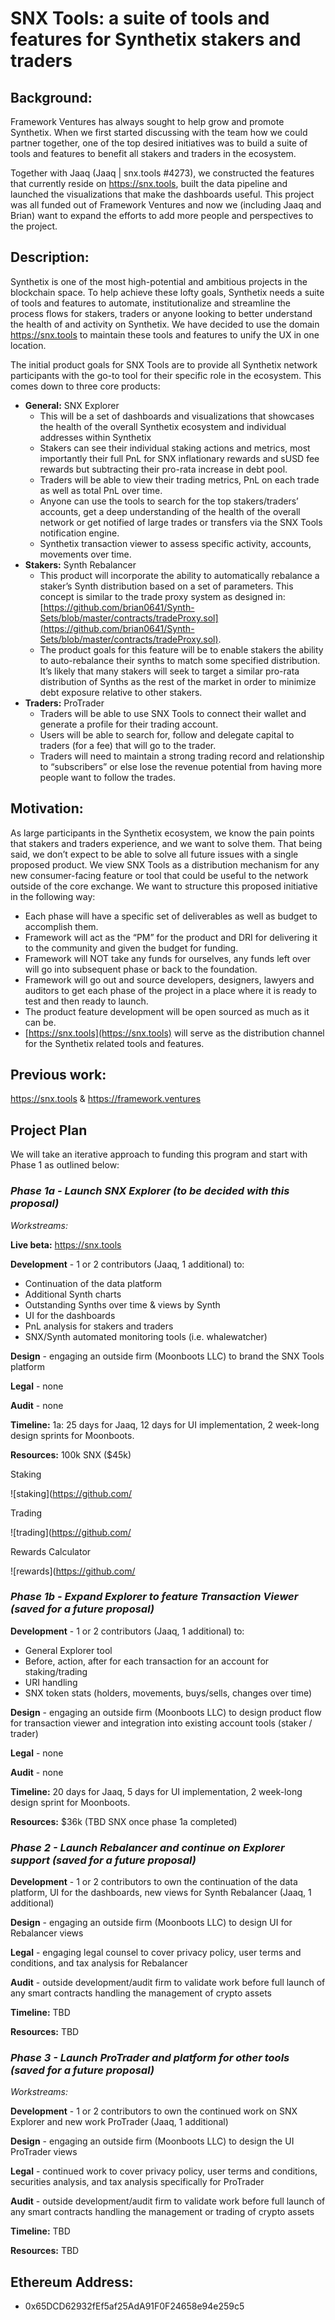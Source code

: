# SNX Tools: a suite of tools and features for Synthetix stakers and traders

## Background:
Framework Ventures has always sought to help grow and promote Synthetix. When we first started discussing with the team how we could partner together, one of the top desired initiatives was to build a suite of tools and features to benefit all stakers and traders in the ecosystem.

Together with Jaaq (Jaaq | snx.tools
#4273), we constructed the features that currently reside on https://snx.tools, built the data pipeline and launched the visualizations that make the dashboards useful. This project was all funded out of Framework Ventures and now we (including Jaaq and Brian) want to expand the efforts to add more people and perspectives to the project.


## Description: 
Synthetix is one of the most high-potential and ambitious projects in the blockchain space. To help achieve these lofty goals, Synthetix needs a suite of tools and features to automate, institutionalize and streamline the process flows for stakers, traders or anyone looking to better understand the health of and activity on Synthetix. We have decided to use the domain https://snx.tools to maintain these tools and features to unify the UX in one location. 

The initial product goals for SNX Tools are to provide all Synthetix network participants with the go-to tool for their specific role in the ecosystem. This comes down to three core products:

*   **General:** SNX Explorer
    *   This will be a set of dashboards and visualizations that showcases the health of the overall Synthetix ecosystem and individual addresses within Synthetix
    *   Stakers can see their individual staking actions and metrics, most importantly their full PnL for SNX inflationary rewards and sUSD fee rewards but subtracting their pro-rata increase in debt pool.
    *   Traders will be able to view their trading metrics, PnL on each trade as well as total PnL over time.
    *   Anyone can use the tools to search for the top stakers/traders’ accounts, get a deep understanding of the health of the overall network or get notified of large trades or transfers via the SNX Tools notification engine.
    *   Synthetix transaction viewer to assess specific activity, accounts, movements over time.
*   **Stakers:** Synth Rebalancer
    *   This product will incorporate the ability to automatically rebalance a staker’s Synth distribution based on a set of parameters. This concept is similar to the trade proxy system as designed in: [https://github.com/brian0641/Synth-Sets/blob/master/contracts/tradeProxy.sol](https://github.com/brian0641/Synth-Sets/blob/master/contracts/tradeProxy.sol). 
    *   The product goals for this feature will be to enable stakers the ability to auto-rebalance their synths to match some specified distribution. It’s likely that many stakers will seek to target a similar pro-rata distribution of Synths as the rest of the market in order to minimize debt exposure relative to other stakers. 
*   **Traders:** ProTrader
    *   Traders will be able to use SNX Tools to connect their wallet and generate a profile for their trading account.
    *   Users will be able to search for, follow and delegate capital to traders (for a fee) that will go to the trader. 
    *   Traders will need to maintain a strong trading record and relationship to “subscribers” or else lose the revenue potential from having more people want to follow the trades.

## Motivation: 
As large participants in the Synthetix ecosystem, we know the pain points that stakers and traders experience, and we want to solve them. That being said, we don’t expect to be able to solve all future issues with a single proposed product. We view SNX Tools as a distribution mechanism for any new consumer-facing feature or tool that could be useful to the network outside of the core exchange. We want to structure this proposed initiative in the following way:

*   Each phase will have a specific set of deliverables as well as budget to accomplish them.
*   Framework will act as the “PM” for the product and DRI for delivering it to the community and given the budget for funding.
*   Framework will NOT take any funds for ourselves, any funds left over will go into subsequent phase or back to the foundation.
*   Framework will go out and source developers, designers, lawyers and auditors to get each phase of the project in a place where it is ready to test and then ready to launch.
*   The product feature development will be open sourced as much as it can be.
*   [https://snx.tools](https://snx.tools) will serve as the distribution channel for the Synthetix related tools and features.

## Previous work:
https://snx.tools & https://framework.ventures

## Project Plan

We will take an iterative approach to funding this program and start with Phase 1 as outlined below:

### _Phase 1a - Launch SNX Explorer (to be decided with this proposal)_

_Workstreams:_

**Live beta:** https://snx.tools

**Development** - 1 or 2 contributors (Jaaq, 1 additional) to:



*   Continuation of the data platform 
*   Additional Synth charts 
*   Outstanding Synths over time & views by Synth
*   UI for the dashboards 
*   PnL analysis for stakers and traders
*   SNX/Synth automated monitoring tools (i.e. whalewatcher)

**Design** - engaging an outside firm (Moonboots LLC) to brand the SNX Tools platform

**Legal** - none

**Audit** - none

**Timeline:** 1a: 25 days for Jaaq, 12 days for UI implementation, 2 week-long design sprints for Moonboots.

**Resources:** 100k SNX ($45k)

Staking

![staking](https://github.com/

Trading

![trading](https://github.com/

Rewards Calculator

![rewards](https://github.com/


### _Phase 1b - Expand Explorer to feature Transaction Viewer (saved for a future proposal)_

**Development** - 1 or 2 contributors (Jaaq, 1 additional) to:



*   General Explorer tool
*   Before, action, after for each transaction for an account for staking/trading
*   URI handling
*   SNX token stats (holders, movements, buys/sells, changes over time)

**Design** - engaging an outside firm (Moonboots LLC) to design product flow for transaction viewer and integration into existing account tools (staker / trader)

**Legal** - none

**Audit** - none

**Timeline:** 20 days for Jaaq, 5 days for UI implementation, 2 week-long design sprint for Moonboots.

**Resources:** $36k (TBD SNX once phase 1a completed)

### _Phase 2 - Launch Rebalancer and continue on Explorer support (saved for a future proposal)_

**Development** - 1 or 2 contributors to own the continuation of the data platform, UI for the dashboards, new views for Synth Rebalancer (Jaaq, 1 additional)

**Design** - engaging an outside firm (Moonboots LLC) to design UI for Rebalancer views

**Legal** - engaging legal counsel to cover privacy policy, user terms and conditions, and tax analysis for Rebalancer

**Audit** - outside development/audit firm to validate work before full launch of any smart contracts handling the management of crypto assets

**Timeline:** TBD

**Resources:** TBD

### _Phase 3 - Launch ProTrader and platform for other tools (saved for a future proposal)_

_Workstreams:_

**Development** - 1 or 2 contributors to own the continued work on SNX Explorer and new work ProTrader (Jaaq, 1 additional)

**Design** - engaging an outside firm (Moonboots LLC) to design the UI ProTrader views

**Legal** - continued work to cover privacy policy, user terms and conditions, securities analysis, and tax analysis specifically for ProTrader

**Audit** - outside development/audit firm to validate work before full launch of any smart contracts handling the management or trading of crypto assets

**Timeline:** TBD

**Resources:** TBD


## Ethereum Address: 
- 0x65DCD62932fEf5af25AdA91F0F24658e94e259c5

